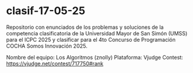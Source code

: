 # clasif-17-05-25
Repositorio con enunciados de los problemas y soluciones de la competencia clasificatoria de la Universidad Mayor de San Simón (UMSS) para el ICPC 2025 y clasificar para el 4to Concurso de Programación COCHA Somos Innovación 2025.

Nombre del equipo: Los Algoritmos (znolly)
Plataforma: Vjudge
Contest: https://vjudge.net/contest/717750#rank
